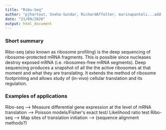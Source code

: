 ```yaml
---
title: "Ribo-Seq"
author: "pjhartout, Sneha-Sundar, RichardAffolter, marinapanteli...add your github usernames here"
date: "21/09/2020"
output: html_document
---
```

### Short summary
Ribo-seq (also known as ribosome profiling) is the deep sequencing of ribosome-protected mRNA fragments. This is possible since nucleases destroy exposed mRNA (i.e. ribosomes-free mRNA segments). Deep sequencing produces a snapshot of all the the active ribosomes at that moment and what they are translating. It extends the method of ribosome footprinting and allows study of (in-vivo) cellular translation and its regulation. 



### Examples of applications 
Ribo-seq —> Measure differential gene expression at the level of mRNA translation —> Poisson models/Fisher's exact test/ Likelihood ratio test
Ribo-seq —> Map sites of translation initiation —>  (sequence alignment methods?)
